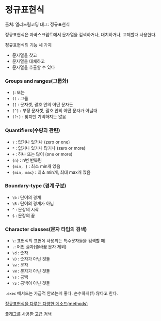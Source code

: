 # 정규표현식

출처: 엘리드림코딩
태그: 정규표현식

정규표현식은 자바스크립트에서 문자열을 검색하거나, 대치하거나, 교체할때 사용한다.

정규표현식의 기능 세 가지

- 문자열을 찾고
- 문자열을 대체하고
- 문자열을 추출할 수 있다

### Groups and ranges(그룹화)

- `|`: 또는
- `()` : 그룹
- `[]` : 문자셋, 괄호 안의 어떤 문자든
- `[^]` : 부정 문자셋, 괄호 안의 어떤 문자가 아닐때
- `(?:)` : 찾지만 기억하지는 않음

### Quantifiers(수량과 관련)

- `?` : 없거나 있거나 (zero or one)
- `*` : 없거나 있거나 많거나 (zero or more)
- `+` : 하나 또는 많이 (one or more)
- `{n}` : n번 반복됨
- `{min, }` : 최소 min개 있음
- `{min, max}` : 최소 min개, 최대 max개 있음

### Boundary-type (경계 구분)

- `\b` : 단어의 경계
- `\B` : 단어의 경계가 아님
- `^` : 문장의 시작
- `$` : 문장의 끝

### Character classes(문자 타입의 검색)

- `\`: 표현식의 표현에 사용되는 특수문자들을 검색할 때
- `.`: 어떤 글자(줄바꿈 문자 제외)
- `\d` : 숫자
- `\D` : 숫자가 아닌 것들
- `\w` : 문자
- `\W` : 문자가 아닌 것들
- `\s` : 공백
- `\S` : 공백이 아닌 것들

`.exec` 메서드는 가급적 안쓰는게 좋다. 순수하지(?) 않다고 한다.

[정규표현식을 다루는 다양한 메소드(methods)](%E1%84%8C%E1%85%A5%E1%86%BC%E1%84%80%E1%85%B2%E1%84%91%E1%85%AD%E1%84%92%E1%85%A7%E1%86%AB%E1%84%89%E1%85%B5%E1%86%A8%200e032c1300334b9d8719aa5a1f82e00d/%E1%84%8C%E1%85%A5%E1%86%BC%E1%84%80%E1%85%B2%E1%84%91%E1%85%AD%E1%84%92%E1%85%A7%E1%86%AB%E1%84%89%E1%85%B5%E1%86%A8%E1%84%8B%E1%85%B3%E1%86%AF%20%E1%84%83%E1%85%A1%E1%84%85%E1%85%AE%E1%84%82%E1%85%B3%E1%86%AB%20%E1%84%83%E1%85%A1%E1%84%8B%E1%85%A3%E1%86%BC%E1%84%92%E1%85%A1%E1%86%AB%20%E1%84%86%E1%85%A6%E1%84%89%E1%85%A9%E1%84%83%E1%85%B3(methods)%20d7acc94fe426424abd4e6f15910484e0.csv)

[플래그를 사용한 고급 검색](%E1%84%8C%E1%85%A5%E1%86%BC%E1%84%80%E1%85%B2%E1%84%91%E1%85%AD%E1%84%92%E1%85%A7%E1%86%AB%E1%84%89%E1%85%B5%E1%86%A8%200e032c1300334b9d8719aa5a1f82e00d/%E1%84%91%E1%85%B3%E1%86%AF%E1%84%85%E1%85%A2%E1%84%80%E1%85%B3%E1%84%85%E1%85%B3%E1%86%AF%20%E1%84%89%E1%85%A1%E1%84%8B%E1%85%AD%E1%86%BC%E1%84%92%E1%85%A1%E1%86%AB%20%E1%84%80%E1%85%A9%E1%84%80%E1%85%B3%E1%86%B8%20%E1%84%80%E1%85%A5%E1%86%B7%E1%84%89%E1%85%A2%E1%86%A8%20798ede2ee17b48d4b4f733350360d429.csv)